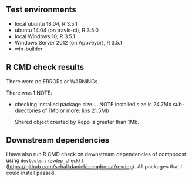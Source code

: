 ## Test environments
* local ubuntu 18.04, R 3.5.1
* ubuntu 14.04 (on travis-ci), R 3.5.0
* local Windows 10, R 3.5.1
* Windows Server 2012 (on Appveyor), R 3.5.1
* win-builder

## R CMD check results
There were no ERRORs or WARNINGs. 

There was 1 NOTE:

* checking installed package size ... NOTE
  installed size is 24.7Mb
  sub-directories of 1Mb or more:
    libs  21.5Mb

  Shared object created by Rcpp is greater than 1Mb.


## Downstream dependencies
I have also run R CMD check on downstream dependencies of compboost using `devtools::revdep_check()`
(https://github.com/schalkdaniel/compboost/revdep). 
All packages that I could install passed.
